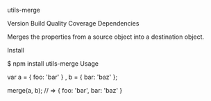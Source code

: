 utils-merge

Version Build Quality Coverage Dependencies

Merges the properties from a source object into a destination object.

Install

$ npm install utils-merge
Usage

var a = { foo: 'bar' }
  , b = { bar: 'baz' };

merge(a, b);
// => { foo: 'bar', bar: 'baz' }

